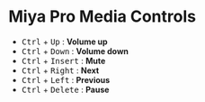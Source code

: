 # Miya Pro Media Controls

 * <kbd>Ctrl</kbd> + <kbd>Up</kbd> : **Volume up**
 * <kbd>Ctrl</kbd> + <kbd>Down</kbd> : **Volume down**
 * <kbd>Ctrl</kbd> + <kbd>Insert</kbd> : **Mute**
 * <kbd>Ctrl</kbd> + <kbd>Right</kbd> : **Next**
 * <kbd>Ctrl</kbd> + <kbd>Left</kbd> : **Previous**
 * <kbd>Ctrl</kbd> + <kbd>Delete</kbd> : **Pause**
